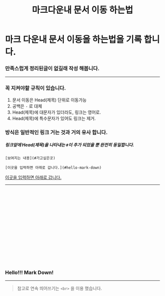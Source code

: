 ﻿---
title: 마크다운내 문서 이동 하는법
categories:
- Github

tags:
- Mark down
- Github Page

photos: https://encrypted-tbn0.gstatic.com/images?q=tbn%3AANd9GcRDt_wxTU_J1pF6npSHAnjn2FPU9l4C-iPt1JN2nZFdYTu17muv
---

<!-- 하고 싶은말 -->

# 마크 다운내 문서 이동을 하는법을 기록 합니다.
### 만족스럽게 정리된글이 없길래 작성 해봅니다.

---

### 꼭 지켜야할 규칙이 있습니다.
1. 문서 이동은 Head(제목) 단위로 이동가능
2. 공백은 `-` 로 대체
3. Head(제목)에 대문자가 있더라도, 링크는 영어로.
4. Head(제목)에 특수문자가 있어도 링크는 제거.


### 방식은 일반적인 링크 거는 것과 거의 유사 합니다.
##### 링크앞에 Head(제목)을 나타내는 `#`이 추가 되었을 뿐 완전히 동일합니다.

`
[보여지는 내용](#가고싶은곳)
`

`
[이곳을 입력하면 아래로 갑니다.](#hello-mark-down)
`

[이곳을 입력하면 아래로 갑니다.](#hello-mark-down)

---
<br><br><br><br><br><br><br><br><br><br><br><br><br><br>

### Hello!!! Mark Down!
---

>참고로 연속 띄어쓰기는 `<br>` 을 이용 했습니다.